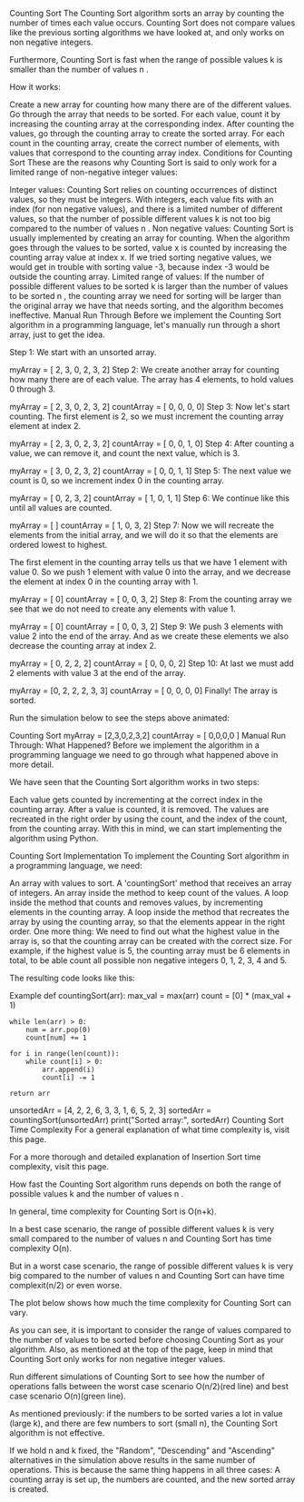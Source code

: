 Counting Sort
The Counting Sort algorithm sorts an array by counting the number of times each value occurs.
Counting Sort does not compare values like the previous sorting algorithms we have looked at, and only works on non negative integers.

Furthermore, Counting Sort is fast when the range of possible values 
k
 is smaller than the number of values 
n
.

How it works:

Create a new array for counting how many there are of the different values.
Go through the array that needs to be sorted.
For each value, count it by increasing the counting array at the corresponding index.
After counting the values, go through the counting array to create the sorted array.
For each count in the counting array, create the correct number of elements, with values that correspond to the counting array index.
Conditions for Counting Sort
These are the reasons why Counting Sort is said to only work for a limited range of non-negative integer values:

Integer values: Counting Sort relies on counting occurrences of distinct values, so they must be integers. With integers, each value fits with an index (for non negative values), and there is a limited number of different values, so that the number of possible different values 
k
 is not too big compared to the number of values 
n
.
Non negative values: Counting Sort is usually implemented by creating an array for counting. When the algorithm goes through the values to be sorted, value x is counted by increasing the counting array value at index x. If we tried sorting negative values, we would get in trouble with sorting value -3, because index -3 would be outside the counting array.
Limited range of values: If the number of possible different values to be sorted 
k
 is larger than the number of values to be sorted 
n
, the counting array we need for sorting will be larger than the original array we have that needs sorting, and the algorithm becomes ineffective.
Manual Run Through
Before we implement the Counting Sort algorithm in a programming language, let's manually run through a short array, just to get the idea.

Step 1: We start with an unsorted array.

myArray = [ 2, 3, 0, 2, 3, 2]
Step 2: We create another array for counting how many there are of each value. The array has 4 elements, to hold values 0 through 3.

myArray = [ 2, 3, 0, 2, 3, 2]
countArray = [ 0, 0, 0, 0]
Step 3: Now let's start counting. The first element is 2, so we must increment the counting array element at index 2.

myArray = [ 2, 3, 0, 2, 3, 2]
countArray = [ 0, 0, 1, 0]
Step 4: After counting a value, we can remove it, and count the next value, which is 3.

myArray = [ 3, 0, 2, 3, 2]
countArray = [ 0, 0, 1, 1]
Step 5: The next value we count is 0, so we increment index 0 in the counting array.

myArray = [ 0, 2, 3, 2]
countArray = [ 1, 0, 1, 1]
Step 6: We continue like this until all values are counted.

myArray = [ ]
countArray = [ 1, 0, 3, 2]
Step 7: Now we will recreate the elements from the initial array, and we will do it so that the elements are ordered lowest to highest.

The first element in the counting array tells us that we have 1 element with value 0. So we push 1 element with value 0 into the array, and we decrease the element at index 0 in the counting array with 1.

myArray = [ 0]
countArray = [ 0, 0, 3, 2]
Step 8: From the counting array we see that we do not need to create any elements with value 1.

myArray = [ 0]
countArray = [ 0, 0, 3, 2]
Step 9: We push 3 elements with value 2 into the end of the array. And as we create these elements we also decrease the counting array at index 2.

myArray = [ 0, 2, 2, 2]
countArray = [ 0, 0, 0, 2]
Step 10: At last we must add 2 elements with value 3 at the end of the array.

myArray = [0, 2, 2, 2, 3, 3]
countArray = [ 0, 0, 0, 0]
Finally! The array is sorted.

Run the simulation below to see the steps above animated:

Counting Sort
myArray = [2,3,0,2,3,2]
countArray = [ 0,0,0,0 ]
Manual Run Through: What Happened?
Before we implement the algorithm in a programming language we need to go through what happened above in more detail.

We have seen that the Counting Sort algorithm works in two steps:

Each value gets counted by incrementing at the correct index in the counting array. After a value is counted, it is removed.
The values are recreated in the right order by using the count, and the index of the count, from the counting array.
With this in mind, we can start implementing the algorithm using Python.

Counting Sort Implementation
To implement the Counting Sort algorithm in a programming language, we need:

An array with values to sort.
A 'countingSort' method that receives an array of integers.
An array inside the method to keep count of the values.
A loop inside the method that counts and removes values, by incrementing elements in the counting array.
A loop inside the method that recreates the array by using the counting array, so that the elements appear in the right order.
One more thing: We need to find out what the highest value in the array is, so that the counting array can be created with the correct size. For example, if the highest value is 5, the counting array must be 6 elements in total, to be able count all possible non negative integers 0, 1, 2, 3, 4 and 5.

The resulting code looks like this:

Example
def countingSort(arr):
    max_val = max(arr)
    count = [0] * (max_val + 1)

    while len(arr) > 0:
        num = arr.pop(0)
        count[num] += 1

    for i in range(len(count)):
        while count[i] > 0:
            arr.append(i)
            count[i] -= 1

    return arr

unsortedArr = [4, 2, 2, 6, 3, 3, 1, 6, 5, 2, 3]
sortedArr = countingSort(unsortedArr)
print("Sorted array:", sortedArr)
Counting Sort Time Complexity
For a general explanation of what time complexity is, visit this page.

For a more thorough and detailed explanation of Insertion Sort time complexity, visit this page.

How fast the Counting Sort algorithm runs depends on both the range of possible values 
k
 and the number of values 
n
.

In general, time complexity for Counting Sort is 
O(n+k).

In a best case scenario, the range of possible different values k
 is very small compared to the number of values n
 and Counting Sort has time complexity 
O(n).

But in a worst case scenario, the range of possible different values k
 is very big compared to the number of values n
 and Counting Sort can have time complexit(n/2)
 or even worse.

The plot below shows how much the time complexity for Counting Sort can vary.

As you can see, it is important to consider the range of values compared to the number of values to be sorted before choosing Counting Sort as your algorithm. Also, as mentioned at the top of the page, keep in mind that Counting Sort only works for non negative integer values.

Run different simulations of Counting Sort to see how the number of operations falls between the worst case scenario 
O(n/2)(red line) and best case scenario O(n)(green line).

As mentioned previously: if the numbers to be sorted varies a lot in value (large k), and there are few numbers to sort (small n), the Counting Sort algorithm is not effective.

If we hold 
n and k
 fixed, the "Random", "Descending" and "Ascending" alternatives in the simulation above results in the same number of operations. This is because the same thing happens in all three cases: A counting array is set up, the numbers are counted, and the new sorted array is created.

